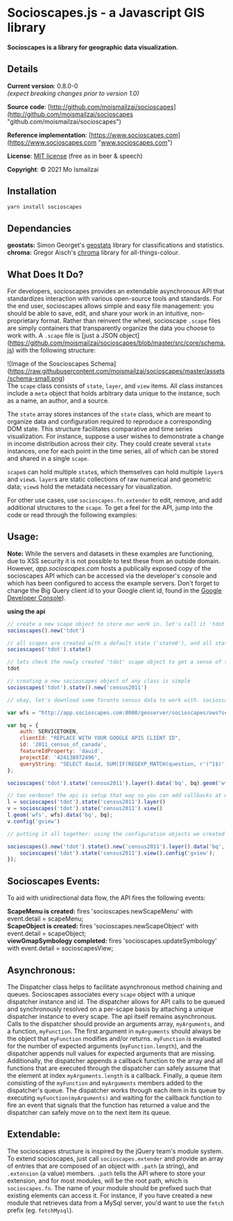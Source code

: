 # Socioscapes.js - a Javascript GIS library

#### Socioscapes is a library for geographic data visualization.

## Details

**Current version**: 0.8.0-0  
*(expect breaking changes prior to version 1.0)*

**Source
code**: [http://github.com/moismailzai/socioscapes](http://github.com/moismailzai/socioscapes "github.com/moismailzai/socioscapes")

**Reference implementation**: [https://www.socioscapes.com](https://www.socioscapes.com "www.socioscapes.com")

**License**: [MIT license](http://opensource.org/licenses/MIT "MIT license") (free as in beer & speech)

**Copyright**: &copy; 2021 Mo Ismailzai

## Installation

`yarn install socioscapes`

## Dependancies

**geostats:** Simon Georget's [geostats](https://github.com/simogeo/geostats) library for classifications and
statistics.  
**chroma:** Gregor Aisch's [chroma](https://github.com/gka/chroma.js) library for all-things-colour.

## What Does It Do?

For developers, socioscapes provides an extendable asynchronous API that standardizes interaction with various
open-source tools and standards. For the end user, socioscapes allows simple and easy file management: you should be
able to save, edit, and share your work in an intuitive, non-proprietary format. Rather than reinvent the wheel,
socioscape `.scape` files are simply containers that transparently organize the data you choose to work with. A `.scape`
file is [just a JSON object] (https://github.com/moismailzai/socioscapes/blob/master/src/core/schema.js) with the
following structure:

![Image of the Soscioscapes Schema]
(https://raw.githubusercontent.com/moismailzai/socioscapes/master/assets/schema-small.png)  
The `scape` class consists of `state`, `layer`, and `view` items. All class instances include a `meta` object that holds
arbitrary data unique to the instance, such as a name, an author, and a source.

The `state` array stores instances of the `state` class, which are meant to organize data and configuration required to
reproduce a corresponding DOM state. This structure facilitates comparative and time series visualization. For instance,
suppose a user wishes to demonstrate a change in income distribution across their city. They could create
several `state` instances, one for each point in the time series, all of which can be stored and shared in a
single `scape`.

`scape`s can hold multiple `state`s, which themselves can hold multiple `layer`s and `view`s. `layer`s are static
collections of raw numerical and geometric data; `view`s hold the metadata necessary for visualization.

For other use cases, use `socioscapes.fn.extender` to edit, remove, and add additional structures to the `scape`. To get
a feel for the API, jump into the code or read through the following examples:

## Usage:

**Note:** While the servers and datasets in these examples are functioning, due to XSS security it is not possible to
test these from an outside domain. However, *app.socioscapes.com* hosts a publically exposed copy of the socioscapes API
which can be accessed via the developer's console and which has been configured to access the example servers. Don't
forget to change the Big Query client id to your Google client id, found in
the [Google Developer Console](https://console.developers.google.com/)).

**using the api**

```js
// create a new scape object to store our work in. let's call it 'tdot'. if you don't specify a new scape, the api uses the default one ('scape0')  
socioscapes().new('tdot')

// all scapes are created with a default state ('state0'), and all states are created with a default layer ('layer0') and view ('view0'). these defaults are loaded if .state(), .layer(), or .view() are called without an argument. 
socioscapes('tdot').state()

// lets check the newly created 'tdot' scape object to get a sense of the socioscapes datastructure 
tdot

// creating a new socioscapes object of any class is simple
socioscapes('tdot').state().new('census2011')

// okay, let's download some Toronto census data to work with. socioscapes has native support for WFS geometry in geoJSON format and can parse Google Bigquery results. let's set all that up (these variables, "bq" and "wfs", are preconfigured and publicly exposed on the reference implementation website).

var wfs = "http://app.socioscapes.com:8080/geoserver/socioscapes/ows?service=WFS&version=2.0.0&request=GetFeature&typeName=socioscapes:2011-canada-census-da&outputFormat=json&cql_filter=csduid=3520005";

var bq = {
    auth: SERVICETOKEN,
    clientId: "REPLACE WITH YOUR GOOGLE APIS CLIENT ID",
    id: '2011_census_of_canada',
    featureIdProperty: 'dauid',
    projectId: '424138972496',
    queryString: "SELECT dauid, SUM(IF(REGEXP_MATCH(question, r'(^1$)'),total,0)) as characteristic, SUM(IF(REGEXP_MATCH(question, r'(^7$)'),total,0)) as normalization, SUM(IF(REGEXP_MATCH(question, r'(^1$)'),total,0))/SUM(IF(REGEXP_MATCH(question, r'(^7$)'),total,0)) as total FROM [canada_census_2011.ontario] WHERE csduid CONTAINS '3520005' AND (REGEXP_MATCH(question, r'(^1$)') OR REGEXP_MATCH(question, r'(^7$)') )GROUP BY dauid;"
};

socioscapes('tdot').state('census2011').layer().data('bq', bq).geom('wfs', wfs)

// too verbose? the api is setup that way so you can add callbacks at every link. but you can create navigation shortcuts if you prefer
l = socioscapes('tdot').state('census2011').layer()
v = socioscapes('tdot').state('census2011').view()
l.geom('wfs', wfs).data('bq', bq);
v.config('gview')

// putting it all together: using the configuration objects we created above, the code snippet below will create a new scape object called tdot, create a state called census2011, fetch and parse wfs geometry, fetch related google bigquery data, create a new google map, organize the data based on default values and render it to the view if there is a "map-canvas" div present.

socioscapes().new('tdot').state().new('census2011').layer().data('bq', bq).geom('wfs', wfs, function() {
    socioscapes('tdot').state('census2011').view().config('gview');
}); 
```

## Socioscapes Events:

To aid with unidirectional data flow, the API fires the following events:

**ScapeMenu is created:** fires 'socioscapes.newScapeMenu' with event.detail = scapeMenu;   
**ScapeObject is created:** fires 'socioscapes.newScapeObject' with event.detail = scapeObject;   
**viewGmapSymbology completed:** fires 'socioscapes.updateSymbology' with event.detail = socioscapesView;

## Asynchronous:

The Dispatcher class helps to facilitate asynchronous method chaining and queues. Socioscapes associates every `scape`
object with a unique dispatcher instance and id. The dispatcher allows for API calls to be queued and synchronously
resolved on a per-scape basis by attaching a unique dispatcher instance to every scape. The api itself remains
asynchronous. Calls to the dispatcher should provide an arguments array, `myArguments`, and a function,
`myFunction`. The first argument in `myArguments` should always be the object that `myFunction` modifies and/or returns.
`myFunction` is evaluated for the number of expected arguments (`myFunction.length`), and the dispatcher appends null
values for expected arguments that are missing. Additionally, the dispatcher appends a callback function to the array
and all functions that are executed through the dispatcher can safely assume that the element at
index `myArguments.length` is a callback. Finally, a queue item consisting of the `myFunction` and `myArguments` members
added to the dispatcher's queue. The dispatcher works through each item in its queue by
executing `myFunction(myArguments)` and waiting for the callback function to fire an event that signals that the
function has returned a value and the dispatcher can safely move on to the next item its queue.

## Extendable:

The socioscapes structure is inspired by the jQuery team's module system. To extend socioscapes, just call
`socioscapes.extender` and provide an array of entries that are composed of an object with `.path` (a string), and
`.extension` (a value) members. `.path` tells the API where to store your extension, and for most modules, will be the
root path, which is `socioscapes.fn`. The name of your module should be prefixed such that existing elements can access
it. For instance, if you have created a new module that retrieves data from a MySql server, you'd want to use
the `fetch`
prefix (eg. `fetchMysql`).
